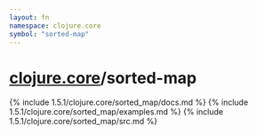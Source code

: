 ```yaml
---
layout: fn
namespace: clojure.core
symbol: "sorted-map"
---
```


# [clojure.core](../)/sorted-map

{% include 1.5.1/clojure.core/sorted_map/docs.md %}
{% include 1.5.1/clojure.core/sorted_map/examples.md %}
{% include 1.5.1/clojure.core/sorted_map/src.md %}

